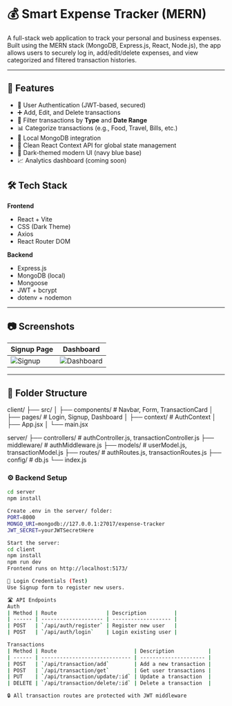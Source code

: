# 💰 Smart Expense Tracker (MERN)

A full-stack web application to track your personal and business expenses. Built using the MERN stack (MongoDB, Express.js, React, Node.js), the app allows users to securely log in, add/edit/delete expenses, and view categorized and filtered transaction histories.

---

## 🚀 Features

- 🔐 User Authentication (JWT-based, secured)
- ➕ Add, Edit, and Delete transactions
- 📅 Filter transactions by **Type** and **Date Range**
- 📊 Categorize transactions (e.g., Food, Travel, Bills, etc.)
- 📁 Local MongoDB integration
- 🧠 Clean React Context API for global state management
- 🌙 Dark-themed modern UI (navy blue base)
- 📈 Analytics dashboard (coming soon)


## 🛠️ Tech Stack

**Frontend**
- React + Vite
- CSS (Dark Theme)
- Axios
- React Router DOM

**Backend**
- Express.js
- MongoDB (local)
- Mongoose
- JWT + bcrypt
- dotenv + nodemon

---

## 📷 Screenshots

| Signup Page | Dashboard |
|-------------|-----------|
| ![Signup](screens/signup.png) | ![Dashboard](screens/dashboard.png) |

---

## 📂 Folder Structure

client/
├── src/
│ ├── components/ # Navbar, Form, TransactionCard
│ ├── pages/ # Login, Signup, Dashboard
│ ├── context/ # AuthContext
│ ├── App.jsx
│ └── main.jsx

server/
├── controllers/ # authController.js, transactionController.js
├── middleware/ # authMiddleware.js
├── models/ # userModel.js, transactionModel.js
├── routes/ # authRoutes.js, transactionRoutes.js
├── config/ # db.js
└── index.js

### ⚙️ Backend Setup

```bash
cd server
npm install

Create .env in the server/ folder:
PORT=8000
MONGO_URI=mongodb://127.0.0.1:27017/expense-tracker
JWT_SECRET=yourJWTSecretHere

Start the server:
cd client
npm install
npm run dev
Frontend runs on http://localhost:5173/

🔐 Login Credentials (Test)
Use Signup form to register new users.

🛣️ API Endpoints
Auth
| Method | Route                | Description         |
| ------ | -------------------- | ------------------- |
| POST   | `/api/auth/register` | Register new user   |
| POST   | `/api/auth/login`    | Login existing user |

Transactions
| Method | Route                         | Description           |
| ------ | ----------------------------- | --------------------- |
| POST   | `/api/transaction/add`        | Add a new transaction |
| POST   | `/api/transaction/get`        | Get user transactions |
| PUT    | `/api/transaction/update/:id` | Update a transaction  |
| DELETE | `/api/transaction/delete/:id` | Delete a transaction  |

🔒 All transaction routes are protected with JWT middleware
